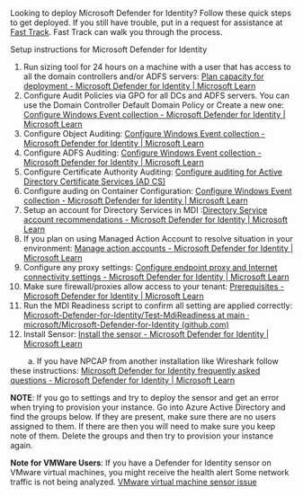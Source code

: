 Looking to deploy Microsoft Defender for Identity? Follow these quick steps to get deployed. If you still have trouble, put in a request for assistance at [Fast Track](http://www.microsoft.com/fasttrack). Fast Track can walk you through the process.

Setup instructions for Microsoft Defender for Identity

1. Run sizing tool for 24 hours on a machine with a user that has access to all the domain controllers and/or ADFS servers: [Plan capacity for deployment - Microsoft Defender for Identity | Microsoft Learn](https://learn.microsoft.com/en-us/defender-for-identity/capacity-planning#use-the-sizing-tool)
2. Configure Audit Policies via GPO for all DCs and ADFS servers. You can use the Domain Controller Default Domain Policy or Create a new one: [Configure Windows Event collection - Microsoft Defender for Identity | Microsoft Learn](https://learn.microsoft.com/en-us/defender-for-identity/deploy/configure-windows-event-collection#configure-advanced-audit-policy-settings)
3. Configure Object Auditing: [Configure Windows Event collection - Microsoft Defender for Identity | Microsoft Learn](https://learn.microsoft.com/en-us/defender-for-identity/configure-windows-event-collection#configure-object-auditing)
4. Configure ADFS Auditing: [Configure Windows Event collection - Microsoft Defender for Identity | Microsoft Learn](https://learn.microsoft.com/en-us/defender-for-identity/deploy/configure-windows-event-collection#configure-auditing-on-an-active-directory-federation-services-ad-fs)
5. Configure Certificate Authority Auditing: [Configure auditing for Active Directory Certificate Services (AD CS)](https://learn.microsoft.com/en-us/defender-for-identity/deploy/configure-windows-event-collection#configure-auditing-for-active-directory-certificate-services-ad-cs)
6. Configure auding on Container Configuration: [Configure Windows Event collection - Microsoft Defender for Identity | Microsoft Learn](https://learn.microsoft.com/en-us/defender-for-identity/configure-windows-event-collection#enable-auditing-on-the-configuration-container)
7. Setup an account for Directory Services in MDI :[Directory Service account recommendations - Microsoft Defender for Identity | Microsoft Learn](https://learn.microsoft.com/en-us/defender-for-identity/directory-service-accounts)
8. If you plan on using Managed Action Account to resolve situation in your environment: [Manage action accounts - Microsoft Defender for Identity | Microsoft Learn](https://learn.microsoft.com/en-us/defender-for-identity/manage-action-accounts)
9. Configure any proxy settings: [Configure endpoint proxy and Internet connectivity settings - Microsoft Defender for Identity | Microsoft Learn](https://learn.microsoft.com/en-us/defender-for-identity/configure-proxy)
10. Make sure firewall/proxies allow access to your tenant: [Prerequisites - Microsoft Defender for Identity | Microsoft Learn](https://learn.microsoft.com/en-us/defender-for-identity/prerequisites#ports)
11. Run the MDI Readiness script to confirm all setting are applied correctly: [Microsoft-Defender-for-Identity/Test-MdiReadiness at main · microsoft/Microsoft-Defender-for-Identity (github.com)](https://github.com/microsoft/Microsoft-Defender-for-Identity/tree/main/Test-MdiReadiness)
12. Install Sensor: [Install the sensor - Microsoft Defender for Identity | Microsoft Learn](https://learn.microsoft.com/en-us/defender-for-identity/install-sensor)

&nbsp;&nbsp;&nbsp;&nbsp;&nbsp;&nbsp;&nbsp; a. If you have NPCAP from another installation like Wireshark follow these instructions: [Microsoft Defender for Identity frequently asked questions - Microsoft Defender for Identity | Microsoft Learn](https://learn.microsoft.com/en-us/defender-for-identity/technical-faq#how-do-i-download-and-install-or-upgrade-the-npcap-driver)

**NOTE**: If you go to settings and try to deploy the sensor and get an error when trying to provision your instance. Go into Azure Active Directory and find the groups below. If they are present, make sure there are no users assigned to them. If there are then you will need to make sure you keep note of them. Delete the groups and then try to provision your instance again.

**Note for VMWare Users**: If you have a Defender for Identity sensor on VMware virtual machines, you might receive the health alert Some network traffic is not being analyzed. [VMware virtual machine sensor issue](https://learn.microsoft.com/en-us/defender-for-identity/troubleshooting-known-issues#vmware-virtual-machine-sensor-issue)